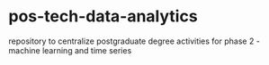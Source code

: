 # pos-tech-data-analytics
repository to centralize postgraduate degree activities for phase 2 - machine learning and time series
